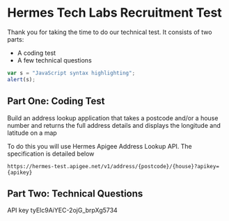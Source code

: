 # Hermes Tech Labs Recruitment Test

Thank you for taking the time to do our technical test. It consists of two parts:

* A coding test
* A few technical questions


```javascript
var s = "JavaScript syntax highlighting";
alert(s);
```

Part One: Coding Test
------
Build an address lookup application that takes a postcode and/or a house number and returns the full address details and displays the longitude and latitude on a map

To do this you will use Hermes Apigee Address Lookup API. The specification is detailed below

```
https://hermes-test.apigee.net/v1/address/{postcode}/{house}?apikey={apikey}
```

Part Two: Technical Questions
------


API key
tyElc9AiYEC-2ojG_brpXg5734
